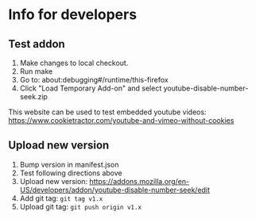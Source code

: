 # Info for developers

## Test addon

1. Make changes to local checkout.
2. Run make
3. Go to: about:debugging#/runtime/this-firefox
4. Click "Load Temporary Add-on" and select youtube-disable-number-seek.zip

This website can be used to test embedded youtube videos:
https://www.cookietractor.com/youtube-and-vimeo-without-cookies

## Upload new version

1. Bump version in manifest.json
2. Test following directions above
3. Upload new version:
   https://addons.mozilla.org/en-US/developers/addon/youtube-disable-number-seek/edit
4. Add git tag: `git tag v1.x`
5. Upload git tag: `git push origin v1.x`
